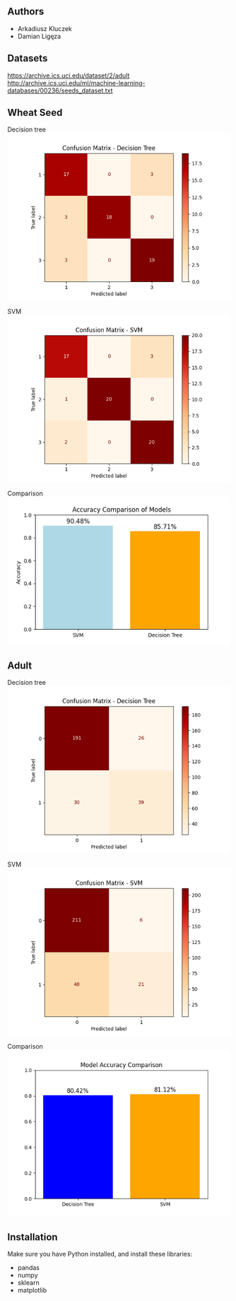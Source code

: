 ## Authors
- Arkadiusz Kluczek
- Damian Ligęza

## Datasets
https://archive.ics.uci.edu/dataset/2/adult
http://archive.ics.uci.edu/ml/machine-learning-databases/00236/seeds_dataset.txt

## Wheat Seed
Decision tree
![decision_tree_wheat_seed.png](decision_tree_wheat_seed.png)

SVM
![svm_wheat_seed.png](svm_wheat_seed.png)

Comparison
![comparison_wheat_tree_svm.png](comparison_wheat_tree_svm.png)

## Adult
Decision tree
![adult_decision_tree.png](adult_decision_tree.png)

SVM
![adult_svm.png](adult_svm.png)

Comparison
![adult_comparison_tree_svm.png](adult_comparison_tree_svm.png)
## Installation
Make sure you have Python installed, and install these libraries:
- pandas
- numpy
- sklearn
- matplotlib
